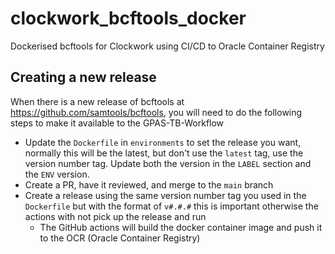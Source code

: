 # clockwork_bcftools_docker
Dockerised bcftools for Clockwork using CI/CD to Oracle Container Registry

## Creating a new release

When there is a new release of bcftools at https://github.com/samtools/bcftools, 
you will need to do the following steps to make it available to the GPAS-TB-Workflow

* Update the `Dockerfile` in `environments` to set the release you want, normally
this will be the latest, but don't use the `latest` tag, use the version number tag.
Update both the version in the `LABEL` section and the `ENV` version.
* Create a PR, have it reviewed, and merge to the `main` branch
* Create a release using the same version number tag you used in the `Dockerfile` 
but with the format of `v#.#.#` this is important otherwise the actions with not 
pick up the release and run
    - The GitHub actions will build the docker container image and push it to the OCR
    (Oracle Container Registry)
